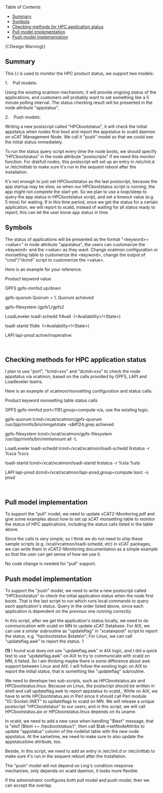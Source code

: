 <!-- START doctoc generated TOC please keep comment here to allow auto update -->
<!-- DON'T EDIT THIS SECTION, INSTEAD RE-RUN doctoc TO UPDATE -->
Table of Contents

- [Summary](#summary)
- [Symbols](#symbols)
- [Checking methods for HPC application status](#checking-methods-for-hpc-application-status)
- [Pull model implementation](#pull-model-implementation)
- [Push model implementation](#push-model-implementation)

<!-- END doctoc generated TOC please keep comment here to allow auto update -->

{{:Design Warning}} 


## Summary

This LI is used to monitor the HPC product status, we support two models: 

1.&nbsp;&nbsp;&nbsp; Pull models: 

Using the existing xcatmon mechanism, it will provide ongoing status of the applications, and customers will probably want to set something like a 5 minute polling interval. The status checking result will be presented in the node attribute "appstatus". 

2.&nbsp;&nbsp;&nbsp; Push models: 

Writing a new postscript called "HPCbootstatus", it will check the initial appstatus when nodes first boot and report the appstatus to xcatd daemon on xCAT Management Node. We call it "push" model so that we could see the initial status immediately. 

To run the status query script every time the node boots, we should specify "HPCbootstatus" in the node attribute "postscripts" if we need this monitor function. For diskfull nodes, this postscript will set up an entry in /etc/init.d or /etc/inittab to make sure it's run in the sequent reboot after the installation. 

It's not enough to just set HPCbootstatus as the last postscript, because the app startup may be slow, so when our HPCbootstatus script is running, the app might not complete the start yet. So we plan to use a loop/sleep to query the app status in HPCbootstatus script, and set a timeout value (e.g. 5 mins) for waiting. If in this time period, once we get the status for a certain application, we will report to xcatd, instead of waiting for all status ready to report, this can let the user know app status in time. 

## Symbols

The status of applications will be presented as the format "&lt;keyword&gt;=&lt;value&gt;" in node attribute "appstatus", the users can customarize the &lt;keyword&gt; and the &lt;value&gt; as they want. Change xcatmon configuration or monsetting table to customerize the &lt;keyword&gt;, change the output of "cmd"/"dcmd" script to customerize the &lt;value&gt;. 

Here is an example for your reference. 

  


Product  keyword  value 

GPFS 
gpfs-mmfsd 
up/down 

gpfs-quorum 
Quorum = 1, Quorum achieved 

gpfs-filesystem 
/gpfs1,/gpfs2 

LoadLeveler 
loadl-schedd 
1!Avail&nbsp; (&lt;Availability&gt;!&lt;State&gt;) 

loadl-startd 
1!Idle&nbsp; (&lt;Availability&gt;!&lt;State&gt;) 

LAPI 
lapi-pnsd 
active/inoperative 

&nbsp;

## Checking methods for HPC application status

I plan to use "port", "lcmd=xxx" and "dcmd=xxx" to check the node appstatus via xcatmon, based on the calls provided by GPFS, LAPI and Loadleveler teams. 

Here is an example of xcatmon/monsetting configuration and status calls: 

Product  keyword  monsetting table  status calls 

GPFS 
gpfs-mmfsd 
port=1191,group=compute 
n/a, use the existing logic. 

gpfs-quorum 
lcmd=/xcat/xcatmon/gpfs-quorum 
/usr/lpp/mmfs/bin/mmgetstate -s&amp;#124;grep achieved 

gpfs-filesystem 
lcmd=/xcat/xcatmon/gpfs-filesystem 
/usr/lpp/mmfs/bin/mmlsmount all -L 

LoadLeveler 
loadl-schedd 
lcmd=/xcat/xcatmon/loadl-schedd 
llrstatus -r %sca %scs 

loadl-startd 
lcmd=/xcat/xcatmon/loadl-startd 
llrstatus -r %sta %sts 

LAPI 
lapi-pnsd 
dcmd=/xcat/xcatmon/lapi-pnsd,group=compute 
lssrc -s pnsd 

&nbsp;

## Pull model implementation

To support the "pull" model, we need to update xCAT2-Monitoring.pdf and give some examples about how to set up xCAT monsetting table to monitor the status of HPC applications, including the status calls listed in the table above. 

Since the calls is very simple, so I think we do not need to ship these sample scripts (e.g. /xcat/xcatmon/loadl-schedd, etc) in xCAT packages, we can write them in xCAT2-Monitoring documentation as a simple example so that the user can get sense of how we use it. 

No code change is needed for "pull" support. 

## Push model implementation

To support the "push" model, we need to write a new postscript called "HPCbootstatus" to check the initial application status when the node first boots. That is the last script to run which runs local commands to query each application's status. Query in the order listed above, since each application is dependent on the previous one running correctly. 

In this script, after we get the application's status locally, we need to do communication with xcatd on MN to update xCAT Database. For AIX, we can use a similar subroutine as "updateflag" in "xcataixpost" script to report the status, e.g. "hpcbootstatus $state\n"; For Linux, we can call "updateflag.awk" to report the status. 1

**(1)** I found xcat does not use "updateflag.awk" in AIX logic, and I did a quick test to use "updateflag.awk" on AIX to try to communicate with xcatd on MN, it failed. So I am thinking maybe there is some difference about awk support between Linux and AIX. I will follow the existing logic on AIX to report the initial status, that is something like "updateflag" subroutine. 

We need to develope two sub-scripts, such as HPCbootstatus.aix and HPCbootstatus.linux. Because on Linux, the postscript should be written in shell and call updateflag.awk to report appstatus to xcatd., While on AIX, we have to write HPCbootstatus.aix in Perl since it should call Perl module "IO::Socket::INET" to updateflags to xcatd on MN. We will release a unique postscript "HPCbootstatus" to our users, and in this script, we will call HPCbootstatus.aix or HPCbootstatus.linux depends on its uname. 

In xcatd, we need to add a new case when handling "$text" message, that is "elsif ($text =\~ /hpcbootstatus/)", then call $tab-&gt;setNodeAttribs to update "appstatus" column of the nodelist table with the new node appstatus. At the sametime, we need to make sure to also update the appstatustime attribute, too. 

Beside, in this script, we need to add an entry in /etc/init.d or /etc/inittab to make sure it's run in the sequent reboot after the installation. 

The "push" model will not depend on Ling's condition-response mechanism, only depends on xcatd daemon, it looks more flexible. 

If the administrator configures both pull model and push model, then we can accept the overlap. 
